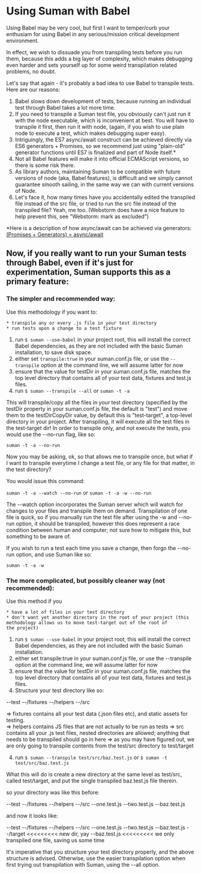 
# Using Suman with Babel

Using Babel may be very cool, but first I want to temper/curb your enthusiam for using Babel
in any serious/mission critical development environment. 

In effect, we wish to dissuade you from transpiling tests before you run them,
because this adds a big layer of complexity, which makes debugging even harder and sets yourself up 
for some weird transpilation related problems, no doubt.

Let's say that again - it's probably a bad idea to use Babel to transpile tests. Here are our reasons:


1. Babel slows down development of tests, because running an individual test through Babel takes a lot more time. 
2. If you need to transpile a Suman test file, you obviously can't just run it with the node executable,
which is inconvenient at best. You will have to transpile it first, then run it with node, (again, if you wish to use plain node to execute a test, which makes debugging super easy).
3. Intriguingly, the ES7 async/await construct can be achieved directly via ES6 generators + Promises, so we recommend just using "plain-old" generator functions until ES7 is finalized and part of Node itself.*
4. Not all Babel features will make it into official ECMAScript versions, so there is some risk there.
5. As library authors, maintaining Suman to be compatible with future versions of node (aka, Babel features), 
is difficult and we simply cannot guarantee smooth sailing, in the same way we can with current versions of Node.
6. Let's face it, how many times have you accidentally edited the transpiled file instead of the src file, 
or tried to run the src file instead of the transpiled file? Yeah, me too.
(Webstorm does have a nice feature to help prevent this, see "Webstorm: mark as excluded")


*Here is a description of how async/await can be achieved via generators:
<a href="https://www.promisejs.org/generators/"> (Promises + Generators) = async/await </a>

## Now, if you really want to run your Suman tests through Babel, even if it's just for experimentation, Suman supports this as a primary feature:


### The simpler and recommended way:

   Use this methodology if you want to:
   
    * transpile any or every .js file in your test directory
    * run tests upon a change to a test fixture
   

1. run ```$ suman --use-babel``` in your project root, this will install the correct Babel dependencies, as they are not included with the basic Suman installation, to save disk space.
2. either set ```transpile:true``` in your suman.conf.js file, or use the ```--transpile``` option at the command line, we will assume latter for now
3. ensure that the value for testDir in your suman.conf.js file, matches the top level directory that contains all of your test data, fixtures and test.js files.
4. run ```$ suman --transpile --all``` or ```suman -t -a``` 

This will transpile/copy all the files in your test directory (specified by the testDir property in your suman.conf.js file, the default is "test") and move them to the testDirCopyDir value, by default this is "test-target", a top-level directory
in your project. After transpiling, it will execute all the test files in the test-target dir! 
In order to transpile only, and not execute the tests, you would use the --no-run flag, like so:

```suman -t -a --no-run``` 

Now you may be asking, ok, so that allows me to transpile once, but what if I want to transpile everytime I change a test file, or any file for that matter,
in the test directory?

You would issue this command:


```suman -t -a --watch --no-run``` or ```suman -t -a -w --no-run``` 


The --watch option incorporates the Suman server which will watch for changes to your files and transpile them on demand.
Transpilation of one file is quick, so if you manually run the test file after using the -w and --no-run option, it should be transpiled,
however this does represent a race condition between human and computer; not sure how to mitigate this, but something to be aware of.

If you wish to run a test each time you save a change, then forgo the --no-run option, and use Suman like so:

```suman -t -a -w``` 



### The more complicated, but possibly cleaner way (not recommended):

Use this method if you
 
    * have a lot of files in your test directory
    * don't want yet another directory in the root of your project (this methodology allows us to move test-target out of the root of
    the project)
    
    

1. run ```$ suman --use-babel``` in your project root, this will install the correct Babel dependencies, as they are not included with the basic Suman installation.
2. either set transpile:true in your suman.conf.js file, or use the --transpile option at the command line, we will assume latter for now
3. ensure that the value for testDir in your suman.conf.js file, matches the top level directory that contains all of your test data, fixtures and test.js files.
4. Structure your test directory like so:

--test
  --/fixtures
  --/helpers
  --/src
   
 => fixtures contains all your test data (.json files etc), and static assets for testing.   
 => helpers contains JS files that are not actually to be run as tests
 => src contains all your .js test files, nested directories are allowed; anything that needs to be transpiled should go in here
 => as you may have figured out, we are only going to transpile contents from the test/src directory to test/target
 
 
4. run ```$ suman --transpile test/src/baz.test.js``` or ```$ suman -t test/src/baz.test.js```

What this will do is create a new directory at the same level as test/src, called test/target, and put the single transpiled baz.test.js file therein.

so your directory was like this before:

--test
  --/fixtures
  --/helpers
  --/src
    --one.test.js
    --two.test.js
    --baz.test.js
  
  
and now it looks like:


--test
  --/fixtures
  --/helpers
  --/src
    --one.test.js
    --two.test.js
    --baz.test.js
  --/target          <<<<<<<<< new dir, yay
    --baz.test.js    <<<<<<<<< we only transpiled one file, saving us some time
  
  
 It's imperative that you structure your test directory properly, and the above structure is advised. 
 Otherwise, use the easier transpilation option when first trying out transpilation with Suman, using the --all option.